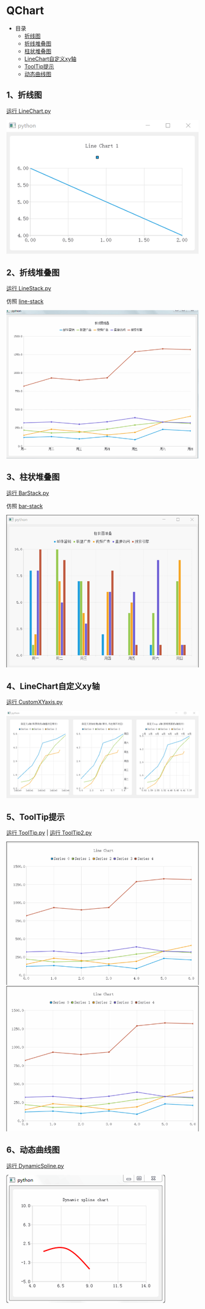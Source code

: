 # QChart

- 目录
  - [折线图](#1、折线图)
  - [折线堆叠图](#2、折线堆叠图)
  - [柱状堆叠图](#3、柱状堆叠图)
  - [LineChart自定义xy轴](#4、LineChart自定义xy轴)
  - [ToolTip提示](#5、ToolTip提示)
  - [动态曲线图](#6、动态曲线图)

## 1、折线图
[运行 LineChart.py](LineChart.py)

![LineChart](ScreenShot/LineChart.png)

## 2、折线堆叠图
[运行 LineStack.py](LineStack.py)

仿照 [line-stack](http://echarts.baidu.com/demo.html#line-stack)

![LineStack](ScreenShot/LineStack.gif)

## 3、柱状堆叠图
[运行 BarStack.py](BarStack.py)

仿照 [bar-stack](http://echarts.baidu.com/demo.html#bar-stack)

![BarStack](ScreenShot/BarStack.gif)

## 4、LineChart自定义xy轴
[运行 CustomXYaxis.py](CustomXYaxis.py)

![CustomXYaxis](ScreenShot/CustomXYaxis.png)

## 5、ToolTip提示
[运行 ToolTip.py](ToolTip.py) | [运行 ToolTip2.py](ToolTip2.py) 

![ToolTip](ScreenShot/ToolTip.gif) ![ToolTip2](ScreenShot/ToolTip2.gif)

## 6、动态曲线图
[运行 DynamicSpline.py](DynamicSpline.py)

![DynamicSpline](ScreenShot/DynamicSplineChart.gif)
